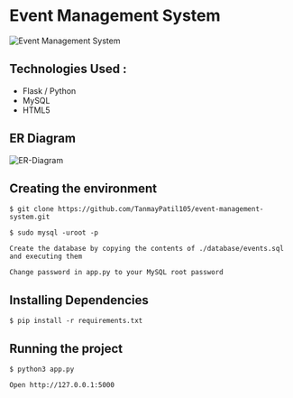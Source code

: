 # Event Management System
![Event Management System](https://user-images.githubusercontent.com/92677342/201507545-7f4b62dd-e31a-4f77-9777-71734b620ce7.png)


## Technologies Used :

- Flask / Python
- MySQL
- HTML5

## ER Diagram
![ER-Diagram](https://user-images.githubusercontent.com/92677342/201560821-96115972-5b09-4cb1-8c4e-c367c2ce047f.png)


## Creating the environment

```
$ git clone https://github.com/TanmayPatil105/event-management-system.git
```

```
$ sudo mysql -uroot -p
```

```
Create the database by copying the contents of ./database/events.sql and executing them
```

```
Change password in app.py to your MySQL root password
```

## Installing Dependencies

```
$ pip install -r requirements.txt
```

## Running the project

```
$ python3 app.py
```

```
Open http://127.0.0.1:5000
```
